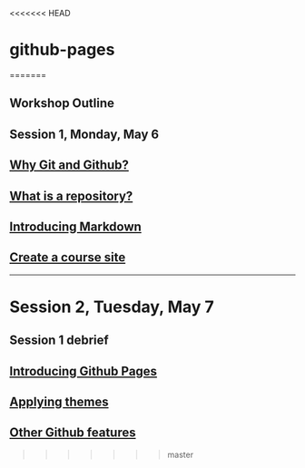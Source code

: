 <<<<<<< HEAD
# github-pages
=======
## Workshop Outline

## Session 1, Monday, May 6

## [Why Git and Github?](why_git.md)

## [What is a repository?](repositories.md)

## [Introducing Markdown](markdown.md)

## [Create a course site](course_site.md)

----------

# Session 2, Tuesday, May 7

## Session 1 debrief

## [Introducing Github Pages](pages.md)

## [Applying themes](themes.md)

## [Other Github features](other_features.md)
>>>>>>> master
